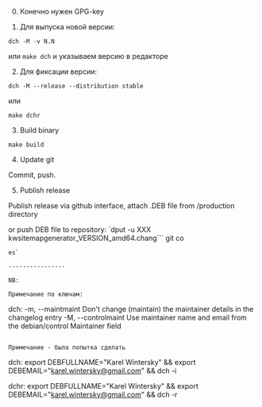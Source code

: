 0. Конечно нужен GPG-key

1. Для выпуска новой версии:

`dch -M -v N.N`

или 
`make dch`
и указываем версию в редакторе 
 
2. Для фиксации версии:

```
dch -M --release --distribution stable
```
или
```
make dchr
```

3. Build binary

```
make build
```

4. Update git

Commit, push.

5. Publish release
 
Publish release via github interface, attach .DEB file from /production directory

or push DEB file to repository: `dput -u XXX kwsitemapgenerator_VERSION_amd64.chang```
git co
```
es`

----------------

NB:

Примечание по ключам:
```
dch: 
  -m, --maintmaint
         Don't change (maintain) the maintainer details in the changelog entry
  -M, --controlmaint
         Use maintainer name and email from the debian/control Maintainer field
``` 

Примечание - была попытка сделать 
```
dch:
	export DEBFULLNAME="Karel Wintersky" && export DEBEMAIL="karel.wintersky@gmail.com" && dch -i

dchr:
	export DEBFULLNAME="Karel Wintersky" && export DEBEMAIL="karel.wintersky@gmail.com" && dch -r
```
